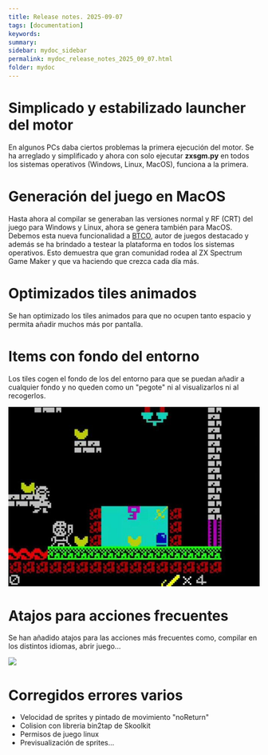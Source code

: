 ```yaml
---
title: Release notes. 2025-09-07
tags: [documentation]
keywords:
summary: 
sidebar: mydoc_sidebar
permalink: mydoc_release_notes_2025_09_07.html
folder: mydoc
---
```


# Simplicado y estabilizado launcher del motor
En algunos PCs daba ciertos problemas la primera ejecución del motor. Se ha arreglado y simplificado y ahora con solo ejecutar **zxsgm.py** en
todos los sistemas operativos (Windows, Linux, MacOS), funciona a la primera.

# Generación del juego en MacOS
Hasta ahora al compilar se generaban las versiones normal y RF (CRT) del juego para Windows y Linux, ahora se genera también para MacOS.
Debemos esta nueva funcionalidad a [BTCO](https://btco-original.itch.io/), autor de juegos destacado y además se ha brindado a testear la plataforma en todos los sistemas operativos. Esto demuestra que gran comunidad rodea al ZX Spectrum Game Maker y que va haciendo que crezca cada día más.

# Optimizados tiles animados
Se han optimizado los tiles animados para que no ocupen tanto espacio y permita añadir muchos más por pantalla.

# Items con fondo del entorno
Los tiles cogen el fondo de los del entorno para que se puedan añadir a cualquier fondo y no queden como un "pegote" ni al visualizarlos
ni al recogerlos.

![](images/items_with_environment_background.jpg)

# Atajos para acciones frecuentes
Se han añadido atajos para las acciones más frecuentes como, compilar en los distintos idiomas, abrir juego...

![](frecuent_shortcuts.jpg)

# Corregidos errores varios
* Velocidad de sprites y pintado de movimiento "noReturn"
* Colision con libreria bin2tap de Skoolkit
* Permisos de juego linux
* Previsualización de sprites...
